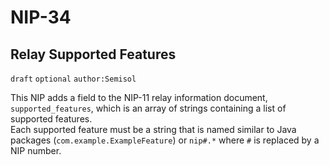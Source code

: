 NIP-34
======

Relay Supported Features
------------------------

`draft` `optional` `author:Semisol`

This NIP adds a field to the NIP-11 relay information document, `supported_features`, which is an array of strings containing a list of supported features.  
Each supported feature must be a string that is named similar to Java packages (`com.example.ExampleFeature`) or `nip#.*` where `#` is replaced by a NIP number.  
